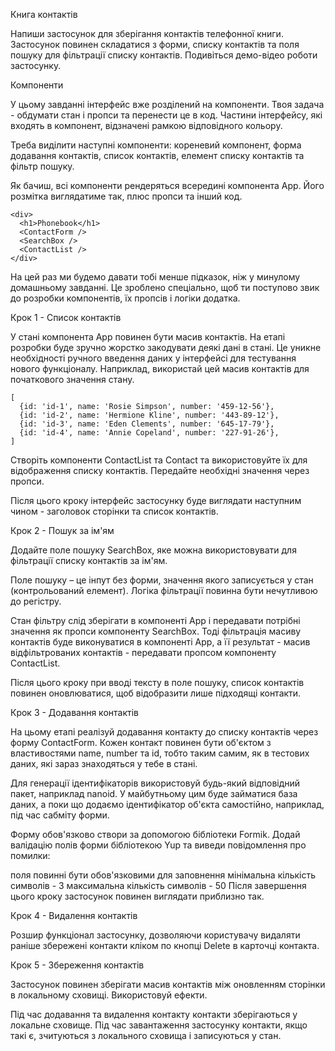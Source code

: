 Книга контактів

Напиши застосунок для зберігання контактів телефонної книги. Застосунок повинен складатися з форми, списку контактів та поля пошуку для фільтрації списку контактів. Подивіться демо-відео роботи застосунку.








Компоненти

У цьому завданні інтерфейс вже розділений на компоненти. Твоя задача - обдумати стан і пропси та перенести це в код. Частини інтерфейсу, які входять в компонент, відзначені рамкою відповідного кольору.






Треба виділити наступні компоненти: кореневий компонент, форма додавання контактів, список контактів, елемент списку контактів та фільтр пошуку.

Як бачиш, всі компоненти рендеряться всередині компонента App. Його розмітка виглядатиме так, плюс пропси та інший код.


```
<div>
  <h1>Phonebook</h1>
  <ContactForm />
  <SearchBox />
  <ContactList />
</div>
```


На цей раз ми будемо давати тобі менше підказок, ніж у минулому домашньому завданні. Це зроблено спеціально, щоб ти поступово звик до розробки компонентів, їх пропсів і логіки додатка.


Крок 1 - Список контактів



У стані компонента App повинен бути масив контактів. На етапі розробки буде зручно жорстко закодувати деякі дані в стані. Це уникне необхідності ручного введення даних у інтерфейсі для тестування нового функціоналу. Наприклад, використай цей масив контактів для початкового значення стану.


```
[
  {id: 'id-1', name: 'Rosie Simpson', number: '459-12-56'},
  {id: 'id-2', name: 'Hermione Kline', number: '443-89-12'},
  {id: 'id-3', name: 'Eden Clements', number: '645-17-79'},
  {id: 'id-4', name: 'Annie Copeland', number: '227-91-26'},
]
```
Створіть компоненти ContactList та Contact та використовуйте їх для відображення списку контактів. Передайте необхідні значення через пропси.

Після цього кроку інтерфейс застосунку буде виглядати наступним чином - заголовок сторінки та список контактів.






Крок 2 - Пошук за ім'ям

Додайте поле пошуку SearchBox, яке можна використовувати для фільтрації списку контактів за ім'ям.

Поле пошуку – це інпут без форми, значення якого записується у стан (контрольований елемент).
Логіка фільтрації повинна бути нечутливою до регістру.


Стан фільтру слід зберігати в компоненті App і передавати потрібні значення як пропси компоненту SearchBox. Тоді фільтрація масиву контактів буде виконуватися в компоненті App, а її результат - масив відфільтрованих контактів - передавати пропсом компоненту ContactList.


Після цього кроку при вводі тексту в поле пошуку, список контактів повинен оновлюватися, щоб відобразити лише підходящі контакти.










Крок 3 - Додавання контактів

На цьому етапі реалізуй додавання контакту до списку контактів через форму ContactForm. Кожен контакт повинен бути об'єктом з властивостями name, number та id, тобто таким самим, як в тестових даних, які зараз знаходяться у тебе в стані.



Для генерації ідентифікаторів використовуй будь-який відповідний пакет, наприклад nanoid. У майбутньому цим буде займатися база даних, а поки що додаємо ідентифікатор об'єкта самостійно, наприклад, під час сабміту форми.


Форму обов'язково створи за допомогою бібліотеки Formik. Додай валідацію полів форми бібліотекою Yup та виведи повідомлення про помилки:

поля повинні бути обов'язковими для заповнення
мінімальна кількість символів - 3
максимальна кількість символів - 50
Після завершення цього кроку застосунок повинен виглядати приблизно так.








Крок 4 - Видалення контактів

Розшир функціонал застосунку, дозволяючи користувачу видаляти раніше збережені контакти кліком по кнопці Delete в карточці контакта.








Крок 5 - Збереження контактів

Застосунок повинен зберігати масив контактів між оновленням сторінки в локальному сховищі. Використовуй ефекти.

Під час додавання та видалення контакту контакти зберігаються у локальне сховище.
Під час завантаження застосунку контакти, якщо такі є, зчитуються з локального сховища і записуються у стан.
